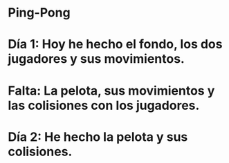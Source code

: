 # Ping-Pong
# Día 1: Hoy he hecho el fondo, los dos jugadores y sus movimientos.
# Falta: La pelota, sus movimientos y las colisiones con los jugadores.
# Día 2: He hecho la pelota y sus colisiones.

